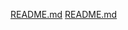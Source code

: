 [README.md](https://github.com/basiralab/basic-ML-DL-concepts/files/7099716/README.md)
[README.md](https://github.com/basiralab/basic-ML-DL-concepts/files/7099726/README.md)
